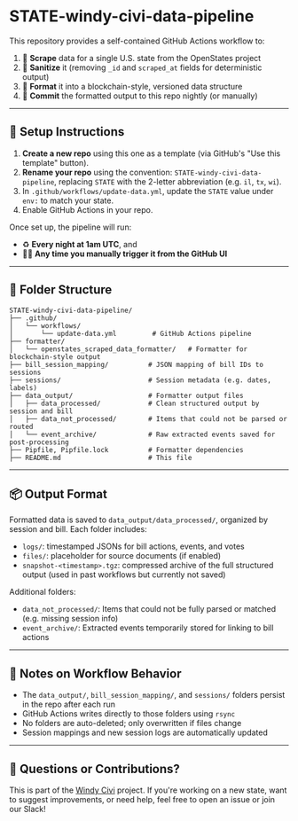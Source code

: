 # STATE-windy-civi-data-pipeline

This repository provides a self-contained GitHub Actions workflow to:

1. 🧹 **Scrape** data for a single U.S. state from the OpenStates project
2. 🧼 **Sanitize** it (removing `_id` and `scraped_at` fields for deterministic output)
3. 🧠 **Format** it into a blockchain-style, versioned data structure
4. 📂 **Commit** the formatted output to this repo nightly (or manually)

---

## 🔧 Setup Instructions

1. **Create a new repo** using this one as a template (via GitHub's "Use this template" button).
2. **Rename your repo** using the convention: `STATE-windy-civi-data-pipeline`, replacing `STATE` with the 2-letter abbreviation (e.g. `il`, `tx`, `wi`).
3. In `.github/workflows/update-data.yml`, update the `STATE` value under `env:` to match your state.
4. Enable GitHub Actions in your repo.

Once set up, the pipeline will run:

- ♻️ **Every night at 1am UTC**, and
- 🧑‍💻 **Any time you manually trigger it from the GitHub UI**

---

## 📁 Folder Structure

```
STATE-windy-civi-data-pipeline/
├── .github/
│   └── workflows/
│       └── update-data.yml         # GitHub Actions pipeline
├── formatter/
│   └── openstates_scraped_data_formatter/   # Formatter for blockchain-style output
├── bill_session_mapping/          # JSON mapping of bill IDs to sessions
├── sessions/                      # Session metadata (e.g. dates, labels)
├── data_output/                   # Formatter output files
│   ├── data_processed/            # Clean structured output by session and bill
│   ├── data_not_processed/        # Items that could not be parsed or routed
│   └── event_archive/             # Raw extracted events saved for post-processing
├── Pipfile, Pipfile.lock          # Formatter dependencies
├── README.md                      # This file
```

---

## 📦 Output Format

Formatted data is saved to `data_output/data_processed/`, organized by session and bill. Each folder includes:

- `logs/`: timestamped JSONs for bill actions, events, and votes
- `files/`: placeholder for source documents (if enabled)
- `snapshot-<timestamp>.tgz`: compressed archive of the full structured output (used in past workflows but currently not saved)

Additional folders:

- `data_not_processed/`: Items that could not be fully parsed or matched (e.g. missing session info)
- `event_archive/`: Extracted events temporarily stored for linking to bill actions

---

## 🔁 Notes on Workflow Behavior

- The `data_output/`, `bill_session_mapping/`, and `sessions/` folders persist in the repo after each run
- GitHub Actions writes directly to those folders using `rsync`
- No folders are auto-deleted; only overwritten if files change
- Session mappings and new session logs are automatically updated

---

## 💬 Questions or Contributions?

This is part of the [Windy Civi](https://github.com/windy-civi) project. If you're working on a new state, want to suggest improvements, or need help, feel free to open an issue or join our Slack!
